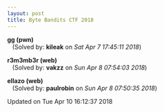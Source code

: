 ```yaml
---
layout: post
title: Byte Bandits CTF 2018
---
```


<!--break-->

**gg (pwn)**  
&nbsp;&nbsp;&nbsp;(Solved by: **kileak** on _Sat Apr  7 17:45:11 2018_)  
  
**r3m3mb3r (web)**  
&nbsp;&nbsp;&nbsp;(Solved by: **vakzz** on _Sun Apr  8 07:54:03 2018_)  
  
**ellazo (web)**  
&nbsp;&nbsp;&nbsp;(Solved by: **paulrobin** on _Sun Apr  8 07:50:35 2018_)  
  


Updated on Tue Apr 10 16:12:37 2018
